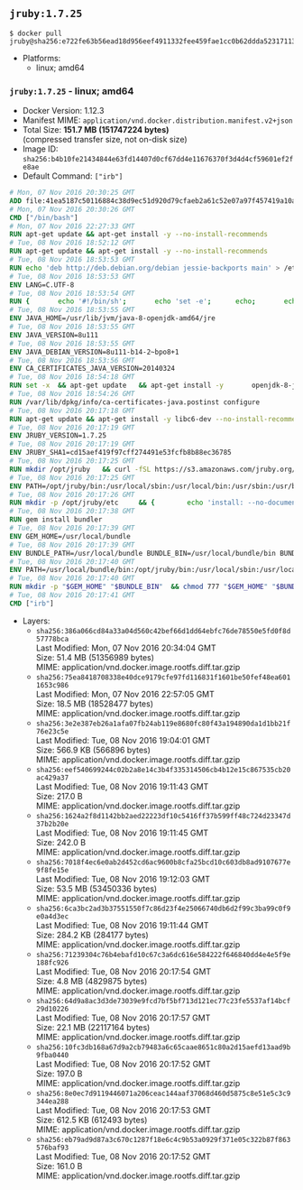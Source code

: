 ## `jruby:1.7.25`

```console
$ docker pull jruby@sha256:e722fe63b56ead18d956eef4911332fee459fae1cc0b62ddda52317113e3679a
```

-	Platforms:
	-	linux; amd64

### `jruby:1.7.25` - linux; amd64

-	Docker Version: 1.12.3
-	Manifest MIME: `application/vnd.docker.distribution.manifest.v2+json`
-	Total Size: **151.7 MB (151747224 bytes)**  
	(compressed transfer size, not on-disk size)
-	Image ID: `sha256:b4b10fe21434844e63fd14407d0cf67dd4e11676370f3d4d4cf59601ef2fe8ae`
-	Default Command: `["irb"]`

```dockerfile
# Mon, 07 Nov 2016 20:30:25 GMT
ADD file:41ea5187c50116884c38d9ec51d920d79cfaeb2a61c52e07a97f457419a10a4f in / 
# Mon, 07 Nov 2016 20:30:26 GMT
CMD ["/bin/bash"]
# Mon, 07 Nov 2016 22:27:33 GMT
RUN apt-get update && apt-get install -y --no-install-recommends 		ca-certificates 		curl 		wget 	&& rm -rf /var/lib/apt/lists/*
# Tue, 08 Nov 2016 18:52:12 GMT
RUN apt-get update && apt-get install -y --no-install-recommends 		bzip2 		unzip 		xz-utils 	&& rm -rf /var/lib/apt/lists/*
# Tue, 08 Nov 2016 18:53:53 GMT
RUN echo 'deb http://deb.debian.org/debian jessie-backports main' > /etc/apt/sources.list.d/jessie-backports.list
# Tue, 08 Nov 2016 18:53:53 GMT
ENV LANG=C.UTF-8
# Tue, 08 Nov 2016 18:53:54 GMT
RUN { 		echo '#!/bin/sh'; 		echo 'set -e'; 		echo; 		echo 'dirname "$(dirname "$(readlink -f "$(which javac || which java)")")"'; 	} > /usr/local/bin/docker-java-home 	&& chmod +x /usr/local/bin/docker-java-home
# Tue, 08 Nov 2016 18:53:55 GMT
ENV JAVA_HOME=/usr/lib/jvm/java-8-openjdk-amd64/jre
# Tue, 08 Nov 2016 18:53:55 GMT
ENV JAVA_VERSION=8u111
# Tue, 08 Nov 2016 18:53:55 GMT
ENV JAVA_DEBIAN_VERSION=8u111-b14-2~bpo8+1
# Tue, 08 Nov 2016 18:53:56 GMT
ENV CA_CERTIFICATES_JAVA_VERSION=20140324
# Tue, 08 Nov 2016 18:54:18 GMT
RUN set -x 	&& apt-get update 	&& apt-get install -y 		openjdk-8-jre-headless="$JAVA_DEBIAN_VERSION" 		ca-certificates-java="$CA_CERTIFICATES_JAVA_VERSION" 	&& rm -rf /var/lib/apt/lists/* 	&& [ "$JAVA_HOME" = "$(docker-java-home)" ]
# Tue, 08 Nov 2016 18:54:26 GMT
RUN /var/lib/dpkg/info/ca-certificates-java.postinst configure
# Tue, 08 Nov 2016 20:17:18 GMT
RUN apt-get update && apt-get install -y libc6-dev --no-install-recommends && rm -rf /var/lib/apt/lists/*
# Tue, 08 Nov 2016 20:17:19 GMT
ENV JRUBY_VERSION=1.7.25
# Tue, 08 Nov 2016 20:17:19 GMT
ENV JRUBY_SHA1=cd15aef419f97cff274491e53fcfb8b88ec36785
# Tue, 08 Nov 2016 20:17:25 GMT
RUN mkdir /opt/jruby   && curl -fSL https://s3.amazonaws.com/jruby.org/downloads/${JRUBY_VERSION}/jruby-bin-${JRUBY_VERSION}.tar.gz -o /tmp/jruby.tar.gz   && echo "$JRUBY_SHA1 /tmp/jruby.tar.gz" | sha1sum -c -   && tar -zx --strip-components=1 -f /tmp/jruby.tar.gz -C /opt/jruby   && rm /tmp/jruby.tar.gz   && update-alternatives --install /usr/local/bin/ruby ruby /opt/jruby/bin/jruby 1
# Tue, 08 Nov 2016 20:17:25 GMT
ENV PATH=/opt/jruby/bin:/usr/local/sbin:/usr/local/bin:/usr/sbin:/usr/bin:/sbin:/bin
# Tue, 08 Nov 2016 20:17:26 GMT
RUN mkdir -p /opt/jruby/etc 	&& { 		echo 'install: --no-document'; 		echo 'update: --no-document'; 	} >> /opt/jruby/etc/gemrc
# Tue, 08 Nov 2016 20:17:38 GMT
RUN gem install bundler
# Tue, 08 Nov 2016 20:17:39 GMT
ENV GEM_HOME=/usr/local/bundle
# Tue, 08 Nov 2016 20:17:39 GMT
ENV BUNDLE_PATH=/usr/local/bundle BUNDLE_BIN=/usr/local/bundle/bin BUNDLE_SILENCE_ROOT_WARNING=1 BUNDLE_APP_CONFIG=/usr/local/bundle
# Tue, 08 Nov 2016 20:17:40 GMT
ENV PATH=/usr/local/bundle/bin:/opt/jruby/bin:/usr/local/sbin:/usr/local/bin:/usr/sbin:/usr/bin:/sbin:/bin
# Tue, 08 Nov 2016 20:17:40 GMT
RUN mkdir -p "$GEM_HOME" "$BUNDLE_BIN" 	&& chmod 777 "$GEM_HOME" "$BUNDLE_BIN"
# Tue, 08 Nov 2016 20:17:41 GMT
CMD ["irb"]
```

-	Layers:
	-	`sha256:386a066cd84a33a04d560c42bef66d1dd64ebfc76de78550e5fd0f8d57778bca`  
		Last Modified: Mon, 07 Nov 2016 20:34:04 GMT  
		Size: 51.4 MB (51356989 bytes)  
		MIME: application/vnd.docker.image.rootfs.diff.tar.gzip
	-	`sha256:75ea8418708338e40dce9179cfe97fd116831f1601be50fef48ea6011653c986`  
		Last Modified: Mon, 07 Nov 2016 22:57:05 GMT  
		Size: 18.5 MB (18528477 bytes)  
		MIME: application/vnd.docker.image.rootfs.diff.tar.gzip
	-	`sha256:3e2e387eb26a1afa07fb24ab119e8680fc80f43a194890da1d1bb21f76e23c5e`  
		Last Modified: Tue, 08 Nov 2016 19:04:01 GMT  
		Size: 566.9 KB (566896 bytes)  
		MIME: application/vnd.docker.image.rootfs.diff.tar.gzip
	-	`sha256:eef540699244c02b2a8e14c3b4f335314506cb4b12e15c867535cb20ac429a37`  
		Last Modified: Tue, 08 Nov 2016 19:11:43 GMT  
		Size: 217.0 B  
		MIME: application/vnd.docker.image.rootfs.diff.tar.gzip
	-	`sha256:1624a2f8d1142bb2aed22223df10c5416ff37b599ff48c724d23347d37b2b20e`  
		Last Modified: Tue, 08 Nov 2016 19:11:45 GMT  
		Size: 242.0 B  
		MIME: application/vnd.docker.image.rootfs.diff.tar.gzip
	-	`sha256:7018f4ec6e0ab2d452cd6ac9600b8cfa25bcd10c603db8ad9107677e9f8fe15e`  
		Last Modified: Tue, 08 Nov 2016 19:12:03 GMT  
		Size: 53.5 MB (53450336 bytes)  
		MIME: application/vnd.docker.image.rootfs.diff.tar.gzip
	-	`sha256:6ca3bc2ad3b37551550f7c86d23f4e25066740db6d2f99c3ba99c0f9e0a4d3ec`  
		Last Modified: Tue, 08 Nov 2016 19:11:44 GMT  
		Size: 284.2 KB (284177 bytes)  
		MIME: application/vnd.docker.image.rootfs.diff.tar.gzip
	-	`sha256:71239304c76b4ebafd10c67c3a6dc616e584222f646840dd4e4e5f9e188fc926`  
		Last Modified: Tue, 08 Nov 2016 20:17:54 GMT  
		Size: 4.8 MB (4829875 bytes)  
		MIME: application/vnd.docker.image.rootfs.diff.tar.gzip
	-	`sha256:64d9a8ac3d3de73039e9fcd7bf5bf713d121ec77c23fe5537af14bcf29d10226`  
		Last Modified: Tue, 08 Nov 2016 20:17:57 GMT  
		Size: 22.1 MB (22117164 bytes)  
		MIME: application/vnd.docker.image.rootfs.diff.tar.gzip
	-	`sha256:10fc3db168a67d9a2cb79483a6c65caae8651c80a2d15aefd13aad9b9fba0440`  
		Last Modified: Tue, 08 Nov 2016 20:17:52 GMT  
		Size: 197.0 B  
		MIME: application/vnd.docker.image.rootfs.diff.tar.gzip
	-	`sha256:8e0ec7d9119446071a206ceac144aaf37068d460d5875c8e51e5c3c9344ea288`  
		Last Modified: Tue, 08 Nov 2016 20:17:53 GMT  
		Size: 612.5 KB (612493 bytes)  
		MIME: application/vnd.docker.image.rootfs.diff.tar.gzip
	-	`sha256:eb79ad9d87a3c670c1287f18e6c4c9b53a0929f371e05c322b87f863576baf93`  
		Last Modified: Tue, 08 Nov 2016 20:17:52 GMT  
		Size: 161.0 B  
		MIME: application/vnd.docker.image.rootfs.diff.tar.gzip
